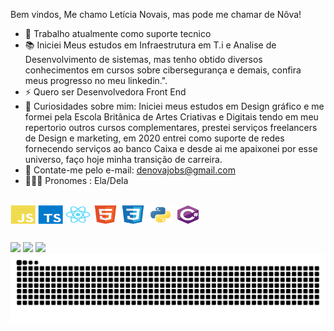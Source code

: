 Bem vindos, Me chamo Letícia Novais, mas pode me chamar de Nôva!

- 🔭 Trabalho atualmente como suporte tecnico
- 📚 Iniciei Meus estudos em Infraestrutura em T.i e Analise de Desenvolvimento de sistemas, mas tenho obtido diversos conhecimentos em cursos sobre cibersegurança e demais, confira meus progresso no meu linkedin.". 
- ⚡ Quero ser Desenvolvedora Front End
- 💖 Curiosidades sobre mim: Iniciei meus estudos em Design gráfico e me formei pela Escola Britânica de Artes Criativas e Digitais tendo em meu repertorio outros cursos complementares, prestei serviços freelancers de Design e marketing, em 2020 entrei como suporte de redes fornecendo serviços ao banco Caixa e desde ai me apaixonei por esse universo, faço hoje minha transição de carreira.
- 📧 Contate-me pelo e-mail: denovajobs@gmail.com
- 👩🏽‍🦱 Pronomes : Ela/Dela


<div style="display: inline_block"><br>
  <img align="center" alt="Rafa-Js" height="30" width="40" src="https://raw.githubusercontent.com/devicons/devicon/master/icons/javascript/javascript-plain.svg">
  <img align="center" alt="Rafa-Ts" height="30" width="40" src="https://raw.githubusercontent.com/devicons/devicon/master/icons/typescript/typescript-plain.svg">
  <img align="center" alt="Rafa-React" height="30" width="40" src="https://raw.githubusercontent.com/devicons/devicon/master/icons/react/react-original.svg">
  <img align="center" alt="Rafa-HTML" height="30" width="40" src="https://raw.githubusercontent.com/devicons/devicon/master/icons/html5/html5-original.svg">
  <img align="center" alt="Rafa-CSS" height="30" width="40" src="https://raw.githubusercontent.com/devicons/devicon/master/icons/css3/css3-original.svg">
  <img align="center" alt="Rafa-Python" height="30" width="40" src="https://raw.githubusercontent.com/devicons/devicon/master/icons/python/python-original.svg">
  <img align="center" alt="Rafa-Csharp" height="30" width="40" src="https://raw.githubusercontent.com/devicons/devicon/master/icons/csharp/csharp-original.svg">
</div>

##

<div> 
  <a href="https://instagram.com/letciadenova" target="_blank"><img src="https://img.shields.io/badge/-Instagram-%23E4405F?style=for-the-badge&logo=instagram&logoColor=white" target="_blank"></a>
  <a href = "mailto:denovajobs@gmail.com"><img src="https://img.shields.io/badge/-Gmail-%23333?style=for-the-badge&logo=gmail&logoColor=white" target="_blank"></a>
    <a href="https://www.linkedin.com/in/letcidenovais" target="_blank"><img src="https://img.shields.io/badge/-LinkedIn-%230077B5?style=for-the-badge&logo=linkedin&logoColor=white" target="_blank"></a> 
  
</div>

<picture align="center">
  <source media="(prefers-color-scheme: dark)" srcset="https://raw.githubusercontent.com/Denovolet/Denovolet/output/github-contribution-grid-snake-dark.svg">
  <source media="(prefers-color-scheme: light)" srcset="https://raw.githubusercontent.com/Denovolet/Denovolet/output/github-contribution-grid-snake-dark.svg">
  <img align="center" alt="github contribution grid snake animation" src="https://raw.githubusercontent.com/Denovolet/Denovolet/output/github-contribution-grid-snake.svg">
</picture>
